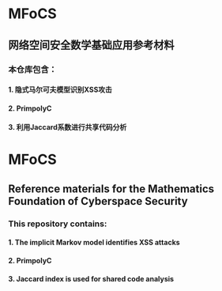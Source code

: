 # MFoCS
## 网络空间安全数学基础应用参考材料
### 本仓库包含：
#### 1. 隐式马尔可夫模型识别XSS攻击
#### 2. PrimpolyC
#### 3. 利用Jaccard系数进行共享代码分析



# MFoCS
## Reference materials for the Mathematics Foundation of Cyberspace Security
### This repository contains:
#### 1. The implicit Markov model identifies XSS attacks
#### 2. PrimpolyC
#### 3. Jaccard index is used for shared code analysis
